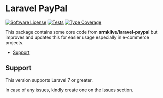 # Laravel PayPal
[![Software License](https://img.shields.io/badge/license-MIT-brightgreen.svg?style=flat-square)](LICENSE.md)
[![Tests](https://github.com/shayannosrat/laravel-paypal/actions/workflows/php.yml/badge.svg)](https://github.com/shayannosrat/laravel-paypal/actions/workflows/php.yml)
[![Type Coverage](https://shepherd.dev/github/shayannosrat/laravel-paypal/coverage.svg)](https://shepherd.dev/github/shayannosrat/laravel-paypal)

This package contains some core code from **srmklive/laravel-paypal** but improves and updates this for easier usage especially in e-commerce projects.
- [Support](#support)

<a name="support"></a>
## Support

This version supports Laravel 7 or greater.

In case of any issues, kindly create one on the [Issues](https://github.com/shayannosrat/laravel-paypal/issues) section.

 
